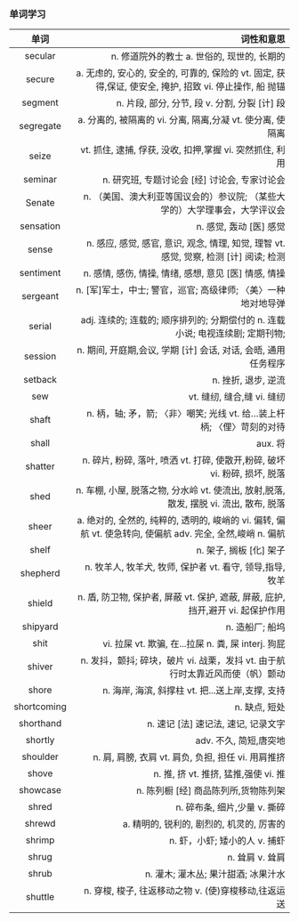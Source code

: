 ### 单词学习
|单词|词性和意思|
|:------:|-----------:|
|secular|n. 修道院外的教士  a. 世俗的, 现世的, 长期的|
|secure|a. 无虑的, 安心的, 安全的, 可靠的, 保险的  vt. 固定, 获得,保证, 使安全, 掩护, 招致  vi. 停止操作, 船  抛锚|
|segment|n. 片段, 部分, 分节, 段  v. 分割, 分裂  [计] 段|
|segregate|a. 分离的, 被隔离的  vi. 分离, 隔离,分凝  vt. 使分离, 使隔离|
|seize|vt. 抓住, 逮捕,  俘获, 没收, 扣押,掌握  vi. 突然抓住, 利用|
|seminar|n. 研究班, 专题讨论会  [经] 讨论会, 专家讨论会|
|Senate|n. （美国、澳大利亚等国议会的）参议院; （某些大学的）大学理事会，大学评议会|
|sensation|n. 感觉, 轰动 [医] 感觉|
|sense|n. 感应, 感觉, 感官, 意识, 观念, 情理, 知觉, 理智 vt. 感觉, 觉察, 检测  [计] 阅读; 检测|
|sentiment|n. 感情, 感伤, 情操, 情绪, 感想, 意见  [医] 情感, 情操|
|sergeant|n. [军]军士，中士; 警官，巡官; 高级律师; 〈美〉一种地对地导弹|
|serial|adj. 连续的; 连载的; 顺序排列的; 分期偿付的 n. 连载小说; 电视连续剧; 定期刊物; |
|session|n. 期间, 开庭期,会议, 学期  [计] 会话, 对话,  会晤, 通用任务程序|
|setback|n. 挫折, 退步, 逆流|
|sew|vt. 缝纫, 缝合,缝  vi. 缝纫|
|shaft|n. 柄，轴; 矛，箭; 〈非〉嘲笑; 光线 vt. 给…装上杆柄; 〈俚〉苛刻的对待|
|shall|aux. 将|
|shatter|n. 碎片, 粉碎, 落叶, 喷洒  vt. 打碎, 使散开,粉碎, 破坏  vi. 粉碎, 损坏,  脱落|
|shed|n. 车棚, 小屋, 脱落之物, 分水岭 vt. 使流出, 放射,脱落, 散发, 摆脱  vi. 流出, 散布,  脱落|
|sheer|a. 绝对的, 全然的, 纯粹的, 透明的, 峻峭的  vi. 偏转, 偏航 vt. 使急转向, 使偏航  adv. 完全, 全然,峻峭  n. 偏航|
|shelf|n. 架子, 搁板 [化] 架子|
|shepherd|n. 牧羊人, 牧羊犬, 牧师, 保护者 vt. 看守, 领导,指导, 牧羊|
|shield|n. 盾, 防卫物, 保护者, 屏蔽  vt. 保护, 遮蔽,  屏蔽, 庇护, 挡开,避开  vi. 起保护作用|
|shipyard|n. 造船厂; 船坞|
|shit|vi. 拉屎  vt. 欺骗, 在...拉屎  n. 粪, 屎 interj. 狗屁|
|shiver|n. 发抖，颤抖; 碎块，破片 vi. 战栗，发抖 vt. 由于航行时太靠近风而使（帆）颤动|
|shore|n. 海岸, 海滨, 斜撑柱  vt. 把...送上岸,支撑, 支持|
|shortcoming|n. 缺点, 短处|
|shorthand|n. 速记  [法] 速记法, 速记, 记录文字|
|shortly|adv. 不久, 简短,唐突地|
|shoulder|n. 肩, 肩膀, 衣肩 vt. 肩负, 负担, 担任  vi. 用肩推挤|
|shove|n. 推, 挤  vt. 推挤, 猛推,强使  vi. 推|
|showcase|n. 陈列橱  [经] 商品陈列所,货物陈列架|
|shred|n. 碎布条, 细片,少量  v. 撕碎|
|shrewd|a. 精明的, 锐利的, 剧烈的, 机灵的, 厉害的|
|shrimp|n. 虾，小虾; 矮小的人 v. 捕虾|
|shrug|n. 耸肩  v. 耸肩|
|shrub|n. 灌木; 灌木丛; 果汁甜酒; 冰果汁水|
|shuttle|n. 穿梭, 梭子, 往返移动之物  v. (使)穿梭移动,往返运送|
